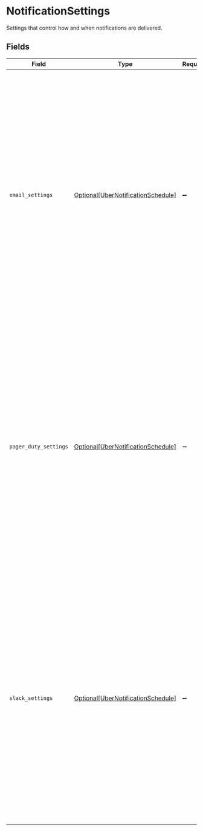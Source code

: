 # NotificationSettings

Settings that control how and when notifications are delivered.


## Fields

| Field                                                                                                                                                                                                                                                                                                                                                                                                                                                                                        | Type                                                                                                                                                                                                                                                                                                                                                                                                                                                                                         | Required                                                                                                                                                                                                                                                                                                                                                                                                                                                                                     | Description                                                                                                                                                                                                                                                                                                                                                                                                                                                                                  |
| -------------------------------------------------------------------------------------------------------------------------------------------------------------------------------------------------------------------------------------------------------------------------------------------------------------------------------------------------------------------------------------------------------------------------------------------------------------------------------------------- | -------------------------------------------------------------------------------------------------------------------------------------------------------------------------------------------------------------------------------------------------------------------------------------------------------------------------------------------------------------------------------------------------------------------------------------------------------------------------------------------- | -------------------------------------------------------------------------------------------------------------------------------------------------------------------------------------------------------------------------------------------------------------------------------------------------------------------------------------------------------------------------------------------------------------------------------------------------------------------------------------------- | -------------------------------------------------------------------------------------------------------------------------------------------------------------------------------------------------------------------------------------------------------------------------------------------------------------------------------------------------------------------------------------------------------------------------------------------------------------------------------------------- |
| `email_settings`                                                                                                                                                                                                                                                                                                                                                                                                                                                                             | [Optional[UberNotificationSchedule]](../../models/shared/ubernotificationschedule.md)                                                                                                                                                                                                                                                                                                                                                                                                        | :heavy_minus_sign:                                                                                                                                                                                                                                                                                                                                                                                                                                                                           | <br/>Combination of all possible schedule types, a hacky workaround for bugs in generated clients that use polymorphic types.<br/>There are three types of schedules. Weekly, Daily, and Individual. You need to set the right fields for each one.<br/><br/>Weekly:<br/>    enabled, cadence=WEEKLY, dayOfWeek, local24HourOfDay, localMinuteOfHour, localTimezone<br/>    <br/>Daily:<br/>    enabled, cadence=DAILY, local24HourOfDay, localMinuteOfHour, localTimezone<br/>    <br/>Individual:<br/>    enabled, cadence=INDIVIDUAL<br/> |
| `pager_duty_settings`                                                                                                                                                                                                                                                                                                                                                                                                                                                                        | [Optional[UberNotificationSchedule]](../../models/shared/ubernotificationschedule.md)                                                                                                                                                                                                                                                                                                                                                                                                        | :heavy_minus_sign:                                                                                                                                                                                                                                                                                                                                                                                                                                                                           | <br/>Combination of all possible schedule types, a hacky workaround for bugs in generated clients that use polymorphic types.<br/>There are three types of schedules. Weekly, Daily, and Individual. You need to set the right fields for each one.<br/><br/>Weekly:<br/>    enabled, cadence=WEEKLY, dayOfWeek, local24HourOfDay, localMinuteOfHour, localTimezone<br/>    <br/>Daily:<br/>    enabled, cadence=DAILY, local24HourOfDay, localMinuteOfHour, localTimezone<br/>    <br/>Individual:<br/>    enabled, cadence=INDIVIDUAL<br/> |
| `slack_settings`                                                                                                                                                                                                                                                                                                                                                                                                                                                                             | [Optional[UberNotificationSchedule]](../../models/shared/ubernotificationschedule.md)                                                                                                                                                                                                                                                                                                                                                                                                        | :heavy_minus_sign:                                                                                                                                                                                                                                                                                                                                                                                                                                                                           | <br/>Combination of all possible schedule types, a hacky workaround for bugs in generated clients that use polymorphic types.<br/>There are three types of schedules. Weekly, Daily, and Individual. You need to set the right fields for each one.<br/><br/>Weekly:<br/>    enabled, cadence=WEEKLY, dayOfWeek, local24HourOfDay, localMinuteOfHour, localTimezone<br/>    <br/>Daily:<br/>    enabled, cadence=DAILY, local24HourOfDay, localMinuteOfHour, localTimezone<br/>    <br/>Individual:<br/>    enabled, cadence=INDIVIDUAL<br/> |